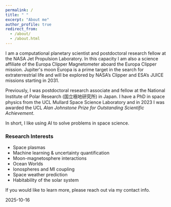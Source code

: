 ```yaml
---
permalink: /
title: " "
excerpt: "About me"
author_profile: true
redirect_from: 
  - /about/
  - /about.html
---
```

I am a computational planetary scientist and postdoctoral research fellow at the NASA Jet Propulsion Laboratory. In this capacity I am also a science affiliate of the Europa Clipper Magnetometer aboard the Europa Clipper mission. Jupiter's moon Europa is a prime target in the search for extraterrestrial life and will be explored by NASA’s Clipper and ESA’s JUICE missions starting in 2031.

Previously, I was postdoctoral research associate and fellow at the National Institute of Polar Research (国立極地研究所) in Japan.  I have a PhD in space physics from the UCL Mullard Space Science Laboratory and in 2023 I was awarded the UCL _Alan Johnstone Prize for Outstanding Scientific Achievement_. 

In short, I like using AI to solve problems in space science.

### Research Interests
* Space plasmas
* Machine learning & uncertainty quantification
* Moon-magnetosphere interactions
* Ocean Worlds
* Ionospheres and MI coupling
* Space weather prediction
* Habitability of the solar system

If you would like to learn more, please reach out via my contact info.

2025-10-16

